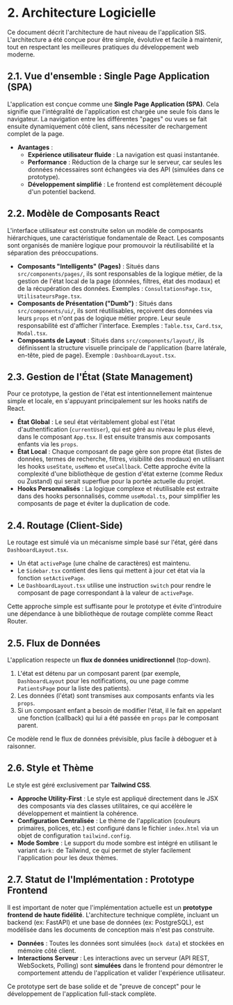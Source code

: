 # 2. Architecture Logicielle

Ce document décrit l'architecture de haut niveau de l'application SIS. L'architecture a été conçue pour être simple, évolutive et facile à maintenir, tout en respectant les meilleures pratiques du développement web moderne.

## 2.1. Vue d'ensemble : Single Page Application (SPA)

L'application est conçue comme une **Single Page Application (SPA)**. Cela signifie que l'intégralité de l'application est chargée une seule fois dans le navigateur. La navigation entre les différentes "pages" ou vues se fait ensuite dynamiquement côté client, sans nécessiter de rechargement complet de la page.

-   **Avantages** :
    -   **Expérience utilisateur fluide** : La navigation est quasi instantanée.
    -   **Performance** : Réduction de la charge sur le serveur, car seules les données nécessaires sont échangées via des API (simulées dans ce prototype).
    -   **Développement simplifié** : Le frontend est complètement découplé d'un potentiel backend.

## 2.2. Modèle de Composants React

L'interface utilisateur est construite selon un modèle de composants hiérarchiques, une caractéristique fondamentale de React. Les composants sont organisés de manière logique pour promouvoir la réutilisabilité et la séparation des préoccupations.

-   **Composants "Intelligents" (Pages)** : Situés dans `src/components/pages/`, ils sont responsables de la logique métier, de la gestion de l'état local de la page (données, filtres, état des modaux) et de la récupération des données. Exemples : `ConsultationsPage.tsx`, `UtilisateursPage.tsx`.
-   **Composants de Présentation ("Dumb")** : Situés dans `src/components/ui/`, ils sont réutilisables, reçoivent des données via leurs `props` et n'ont pas de logique métier propre. Leur seule responsabilité est d'afficher l'interface. Exemples : `Table.tsx`, `Card.tsx`, `Modal.tsx`.
-   **Composants de Layout** : Situés dans `src/components/layout/`, ils définissent la structure visuelle principale de l'application (barre latérale, en-tête, pied de page). Exemple : `DashboardLayout.tsx`.

## 2.3. Gestion de l'État (State Management)

Pour ce prototype, la gestion de l'état est intentionnellement maintenue simple et locale, en s'appuyant principalement sur les hooks natifs de React.

-   **État Global** : Le seul état véritablement global est l'état d'authentification (`currentUser`), qui est géré au niveau le plus élevé, dans le composant `App.tsx`. Il est ensuite transmis aux composants enfants via les `props`.
-   **État Local** : Chaque composant de page gère son propre état (listes de données, termes de recherche, filtres, visibilité des modaux) en utilisant les hooks `useState`, `useMemo` et `useCallback`. Cette approche évite la complexité d'une bibliothèque de gestion d'état externe (comme Redux ou Zustand) qui serait superflue pour la portée actuelle du projet.
-   **Hooks Personnalisés** : La logique complexe et réutilisable est extraite dans des hooks personnalisés, comme `useModal.ts`, pour simplifier les composants de page et éviter la duplication de code.

## 2.4. Routage (Client-Side)

Le routage est simulé via un mécanisme simple basé sur l'état, géré dans `DashboardLayout.tsx`.

-   Un état `activePage` (une chaîne de caractères) est maintenu.
-   Le `Sidebar.tsx` contient des liens qui mettent à jour cet état via la fonction `setActivePage`.
-   Le `DashboardLayout.tsx` utilise une instruction `switch` pour rendre le composant de page correspondant à la valeur de `activePage`.

Cette approche simple est suffisante pour le prototype et évite d'introduire une dépendance à une bibliothèque de routage complète comme React Router.

## 2.5. Flux de Données

L'application respecte un **flux de données unidirectionnel** (top-down).

1.  L'état est détenu par un composant parent (par exemple, `DashboardLayout` pour les notifications, ou une page comme `PatientsPage` pour la liste des patients).
2.  Les données (l'état) sont transmises aux composants enfants via les `props`.
3.  Si un composant enfant a besoin de modifier l'état, il le fait en appelant une fonction (callback) qui lui a été passée en `props` par le composant parent.

Ce modèle rend le flux de données prévisible, plus facile à déboguer et à raisonner.

## 2.6. Style et Thème

Le style est géré exclusivement par **Tailwind CSS**.

-   **Approche Utility-First** : Le style est appliqué directement dans le JSX des composants via des classes utilitaires, ce qui accélère le développement et maintient la cohérence.
-   **Configuration Centralisée** : Le thème de l'application (couleurs primaires, polices, etc.) est configuré dans le fichier `index.html` via un objet de configuration `tailwind.config`.
-   **Mode Sombre** : Le support du mode sombre est intégré en utilisant le variant `dark:` de Tailwind, ce qui permet de styler facilement l'application pour les deux thèmes.

## 2.7. Statut de l'Implémentation : Prototype Frontend

Il est important de noter que l'implémentation actuelle est un **prototype frontend de haute fidélité**. L'architecture technique complète, incluant un backend (ex: FastAPI) et une base de données (ex: PostgreSQL), est modélisée dans les documents de conception mais n'est pas construite.

-   **Données** : Toutes les données sont simulées (`mock data`) et stockées en mémoire côté client.
-   **Interactions Serveur** : Les interactions avec un serveur (API REST, WebSockets, Polling) sont **simulées** dans le frontend pour démontrer le comportement attendu de l'application et valider l'expérience utilisateur.

Ce prototype sert de base solide et de "preuve de concept" pour le développement de l'application full-stack complète.